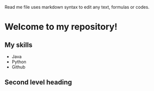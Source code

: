 Read me file uses markdown syntax to edit any text, formulas or codes.


# Welcome to my repository!

## My skills
- Java
- Python
- Github

## Second level heading

